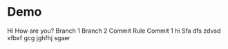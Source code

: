 # Demo
Hi
How are you?
Branch 1
Branch 2
Commit Rule
Commit 1
hi
Sfa
dfs
zdvsd
xfbxf
gcg
jghfhj
sgaer
